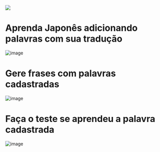  <p >
<img loading="lazy" src="http://img.shields.io/static/v1?label=STATUS&message=EM%20FINALIZADO&style=for-the-badge"/>
</p>

# Aprenda Japonês adicionando palavras com sua tradução
![image](https://github.com/irllamartins/Japones_com_GEMINI/assets/39415559/cf11c1ce-8c85-446a-9dce-6e14415011a7)

# Gere frases com palavras cadastradas
![image](https://github.com/irllamartins/Japones_com_GEMINI/assets/39415559/92c8244d-9ebe-4877-9e0a-36c356ddd19d)

# Faça o teste se aprendeu a palavra cadastrada
![image](https://github.com/irllamartins/Japones_com_GEMINI/assets/39415559/8e2bb801-58bd-4796-86c3-720125df2d65)

